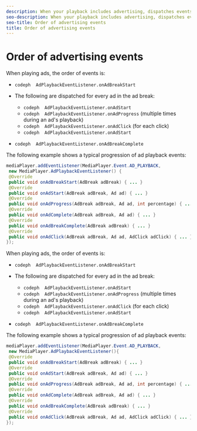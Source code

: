 ```yaml
---
description: When your playback includes advertising, dispatches events/notifications in generally expected sequences. Your player can implement actions based on events in the expected sequence.
seo-description: When your playback includes advertising, dispatches events/notifications in generally expected sequences. Your player can implement actions based on events in the expected sequence.
seo-title: Order of advertising events
title: Order of advertising events
---
```


# Order of advertising events

<a id="section_6A672A7FBF6C496E8FF83DDF61511996"></a>

When playing ads, the order of events is:
* `codeph  AdPlaybackEventListener.onAdBreakStart`
* The following are dispatched for every ad in the ad break:
    * `codeph  AdPlaybackEventListener.onAdStart`
    * `codeph  AdPlaybackEventListener.onAdProgress` (multiple times during an ad's playback)
    * `codeph  AdPlaybackEventListener.onAdClick` (for each click)
    * `codeph  AdPlaybackEventListener.onAdStart`
  
* `codeph  AdPlaybackEventListener.onAdBreakComplete`

The following example shows a typical progression of ad playback events:

```java
mediaPlayer.addEventListener(MediaPlayer.Event.AD_PLAYBACK, 
 new MediaPlayer.AdPlaybackEventListener() { 
 @Override 
 public void onAdBreakStart(AdBreak adBreak) { ... } 
 @Override 
 public void onAdStart(AdBreak adBreak, Ad ad) { ... } 
 @Override 
 public void onAdProgress(AdBreak adBreak, Ad ad, int percentage) { ... } 
 @Override 
 public void onAdComplete(AdBreak adBreak, Ad ad) { ... } 
 @Override 
 public void onAdBreakComplete(AdBreak adBreak) { ... } 
 @Override 
 public void onAdClick(AdBreak adBreak, Ad ad, AdClick adClick) { ... } 
});
```
<a id="section_69E3CCBC57BB48399799876E83908348"></a>

When playing ads, the order of events is:
* `codeph  AdPlaybackEventListener.onAdBreakStart`
* The following are dispatched for every ad in the ad break:
    * `codeph  AdPlaybackEventListener.onAdStart`
    * `codeph  AdPlaybackEventListener.onAdProgress` (multiple times during an ad's playback)
    * `codeph  AdPlaybackEventListener.onAdClick` (for each click)
    * `codeph  AdPlaybackEventListener.onAdStart`
  
* `codeph  AdPlaybackEventListener.onAdBreakComplete`

The following example shows a typical progression of ad playback events:

```java
mediaPlayer.addEventListener(MediaPlayer.Event.AD_PLAYBACK, 
 new MediaPlayer.AdPlaybackEventListener(){ 
 @Override 
 public void onAdBreakStart(AdBreak adBreak) { ... } 
 @Override 
 public void onAdStart(AdBreak adBreak, Ad ad) { ... } 
 @Override 
 public void onAdProgress(AdBreak adBreak, Ad ad, int percentage) { ... } 
 @Override 
 public void onAdComplete(AdBreak adBreak, Ad ad) { ... } 
 @Override 
 public void onAdBreakComplete(AdBreak adBreak) { ... } 
 @Override 
 public void onAdClick(AdBreak adBreak, Ad ad, AdClick adClick) { ... } 
});
```
